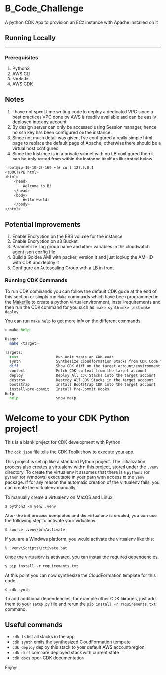# B_Code_Challenge
A python CDK App to provision an EC2 instance with Apache installed on it

## Running Locally
---
### Prerequisites
1. Python3
2. AWS CLI
3. NodeJs
4. AWS CDK

## Notes
1. I have not spent time writing code to deploy a dedicated VPC since a [best practices VPC](https://docs.aws.amazon.com/quickstart/latest/vpc/architecture.html) done by AWS is readily available and can be easily deployed into any account
2. By design server can only be accessed using Session manager, hence no ssh key has been configured on the instance.
3. Since not much detail was given, I've configured a really simple html page to replace the default page of Apache, otherwise there should be a virtual host configured
4. Since the Instance is in a private subnet with no LB configured then it can be only tested from within the instance itself as illustrated below

```bash
[root@ip-10-10-22-169 ~]# curl 127.0.0.1
<!DOCTYPE html>
<html>
    <head>
        Welcome to B!
    </head>
    <body>
        Hello World!
    </body>
</html>
```
## Potential Improvements
1. Enable Encryption on the EBS volume for the instance
2. Enable Encryption on s3 Bucket
3. Parametrize Log group name and other variables in the cloudwatch agent json config file
4. Build a Golden AMI with packer, version it and just lookup the AMI-ID with CDK and deploy it
5. Configure an Autoscaling Group with a LB in front


### Running CDK Commands
To run CDK commands you can follow the default CDK guide at the end of this section or simply run `Make` commands which have been programmed in the [Makefile](./Makefile) to create a python virtual environment, install requirements and then run the CDK command for you such as:
`make synth`
`make test`
`make deploy` 

You can run `make help` to get more info on the different commands
```bash
> make help     

Usage:
  make <target>

Targets:
  test                 Run Unit tests on CDK code
  synth                Synthesize Cloudformation Stacks from CDK Code for the target account/environment
  diff                 Show CDK diff on the target account/environment
  context              Fetch CDK context from the target account
  deploy               Deploy All CDK Stacks into the target account
  destroy              Destroy All CDK Stacks in the target account
  bootstrap            Install Bootstrap CDK into the target account
  install-pre-commit   Install Pre-Commit Hooks
Help
  help                 Show help
```

# Welcome to your CDK Python project!

This is a blank project for CDK development with Python.

The `cdk.json` file tells the CDK Toolkit how to execute your app.

This project is set up like a standard Python project.  The initialization
process also creates a virtualenv within this project, stored under the `.venv`
directory.  To create the virtualenv it assumes that there is a `python3`
(or `python` for Windows) executable in your path with access to the `venv`
package. If for any reason the automatic creation of the virtualenv fails,
you can create the virtualenv manually.

To manually create a virtualenv on MacOS and Linux:

```
$ python3 -m venv .venv
```

After the init process completes and the virtualenv is created, you can use the following
step to activate your virtualenv.

```
$ source .venv/bin/activate
```

If you are a Windows platform, you would activate the virtualenv like this:

```
% .venv\Scripts\activate.bat
```

Once the virtualenv is activated, you can install the required dependencies.

```
$ pip install -r requirements.txt
```

At this point you can now synthesize the CloudFormation template for this code.

```
$ cdk synth
```

To add additional dependencies, for example other CDK libraries, just add
them to your `setup.py` file and rerun the `pip install -r requirements.txt`
command.

## Useful commands

 * `cdk ls`          list all stacks in the app
 * `cdk synth`       emits the synthesized CloudFormation template
 * `cdk deploy`      deploy this stack to your default AWS account/region
 * `cdk diff`        compare deployed stack with current state
 * `cdk docs`        open CDK documentation

Enjoy!

